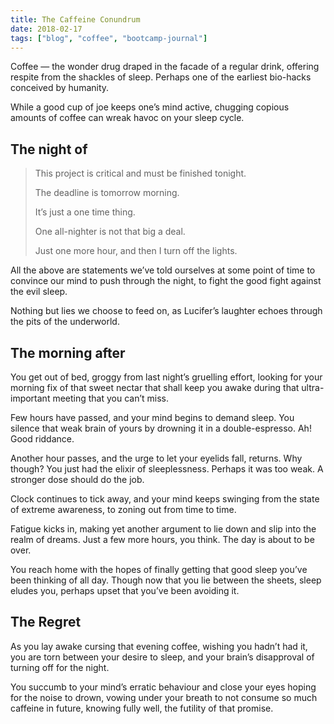 ```yaml
---
title: The Caffeine Conundrum
date: 2018-02-17
tags: ["blog", "coffee", "bootcamp-journal"]
---
```


Coffee — the wonder drug draped in the facade of a regular drink, offering respite from the shackles of sleep. Perhaps one of the earliest bio-hacks conceived by humanity.

While a good cup of joe keeps one’s mind active, chugging copious amounts of coffee can wreak havoc on your sleep cycle.

## The night of

>    This project is critical and must be finished tonight.
>
>    The deadline is tomorrow morning.
>
>    It’s just a one time thing.
>
>    One all-nighter is not that big a deal.
>
>    Just one more hour, and then I turn off the lights.

All the above are statements we’ve told ourselves at some point of time to convince our mind to push through the night, to fight the good fight against the evil sleep.

Nothing but lies we choose to feed on, as Lucifer’s laughter echoes through the pits of the underworld.

## The morning after

You get out of bed, groggy from last night’s gruelling effort, looking for your morning fix of that sweet nectar that shall keep you awake during that ultra-important meeting that you can’t miss.

Few hours have passed, and your mind begins to demand sleep. You silence that weak brain of yours by drowning it in a double-espresso. Ah! Good riddance.

Another hour passes, and the urge to let your eyelids fall, returns. Why though? You just had the elixir of sleeplessness. Perhaps it was too weak. A stronger dose should do the job.

Clock continues to tick away, and your mind keeps swinging from the state of extreme awareness, to zoning out from time to time.

Fatigue kicks in, making yet another argument to lie down and slip into the realm of dreams. Just a few more hours, you think. The day is about to be over.

You reach home with the hopes of finally getting that good sleep you’ve been thinking of all day. Though now that you lie between the sheets, sleep eludes you, perhaps upset that you’ve been avoiding it.

## The Regret

As you lay awake cursing that evening coffee, wishing you hadn’t had it, you are torn between your desire to sleep, and your brain’s disapproval of turning off for the night.

You succumb to your mind’s erratic behaviour and close your eyes hoping for the noise to drown, vowing under your breath to not consume so much caffeine in future, knowing fully well, the futility of that promise.
